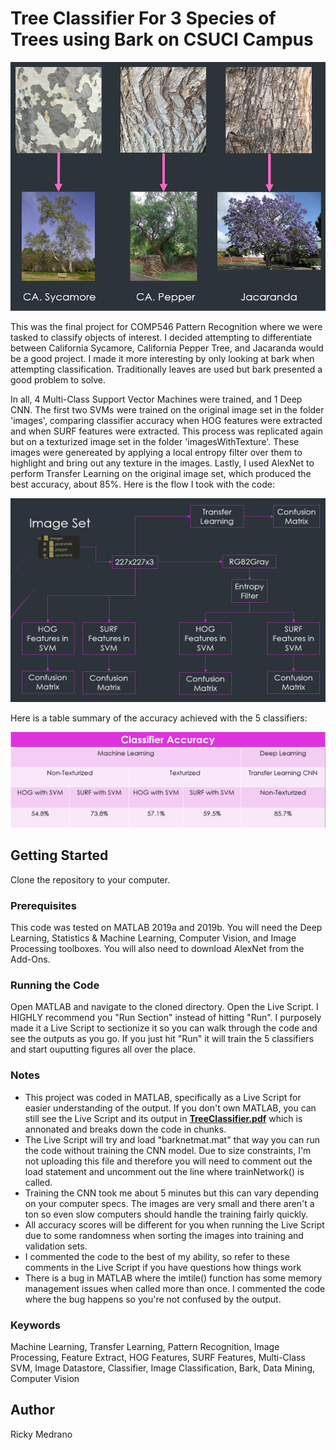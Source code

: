 # Tree Classifier For 3 Species of Trees using Bark on CSUCI Campus
<p align="center">
  <img src="./screenshots/titlePic.png" alt="Title Picture">
</p>

This was the final project for COMP546 Pattern Recognition where we were tasked to classify objects of interest. I decided attempting to differentiate between California Sycamore, California Pepper Tree, and Jacaranda would be a good project. I made it more interesting by only looking at bark when attempting classification. Traditionally leaves are used but bark presented a good problem to solve. 

In all, 4 Multi-Class Support Vector Machines were trained, and 1 Deep CNN. The first two SVMs were trained on the original image set in the folder 'images', comparing classifier accuracy when HOG features were extracted and when SURF features were extracted. This process was replicated again but on a texturized image set in the folder 'imagesWithTexture'. These images were genereated by applying a local entropy filter over them to highlight and bring out any texture in the images. Lastly, I used AlexNet to perform Transfer Learning on the original image set, which produced the best accuracy, about 85%. Here is the flow I took with the code:

<p align="center">
  <img src="./screenshots/flow.png">
</p>

Here is a table summary of the accuracy achieved with the 5 classifiers:

<p align="center">
  <img src="./screenshots/table.png">
</p>

## Getting Started
Clone the repository to your computer. 

### Prerequisites
  This code was tested on MATLAB 2019a and 2019b. You will need the Deep Learning, Statistics & Machine Learning, Computer Vision, and Image Processing toolboxes. You will also need to download AlexNet from the Add-Ons.

### Running the Code
  Open MATLAB and navigate to the cloned directory. Open the Live Script. I HIGHLY recommend you "Run Section" instead of hitting "Run". I purposely made it a Live Script to sectionize it so you can walk through the code and see the outputs as you go. If you just hit "Run" it will train the 5 classifiers and start ouputting figures all over the place. 

### Notes
- This project was coded in MATLAB, specifically as a Live Script for easier understanding of the output. If you don't own MATLAB, you can still see the Live Script and its output in <a href="TreeClassifier.pdf" target="_blank">**TreeClassifier.pdf**</a> which is annonated and breaks down the code in chunks.
- The Live Script will try and load "barknetmat.mat" that way you can run the code without training the CNN model. Due to size constraints, I'm not uploading this file and therefore you will need to comment out the load statement and uncomment out the line where trainNetwork() is called.
- Training the CNN took me about 5 minutes but this can vary depending on your computer specs. The images are very small and there aren't a ton so even slow computers should handle the training fairly quickly. 
- All accuracy scores will be different for you when running the Live Script due to some randomness when sorting the images into training and validation sets. 
- I commented the code to the best of my ability, so refer to these comments in the Live Script if you have questions how things work
- There is a bug in MATLAB where the imtile() function has some memory management issues when called more than once. I commented the code where the bug happens so you're not confused by the output. 

### Keywords
Machine Learning, Transfer Learning, Pattern Recognition, Image Processing, Feature Extract, HOG Features, SURF Features, Multi-Class SVM, Image Datastore, Classifier, Image Classification, Bark, Data Mining, Computer Vision

## Author
Ricky Medrano
